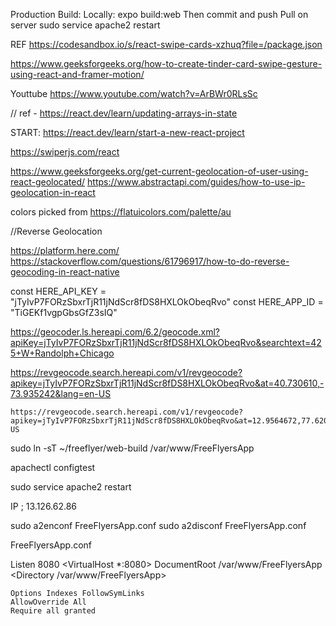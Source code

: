 
Production Build:
Locally: expo build:web
Then commit and push
Pull on server
 sudo service apache2 restart

REF
https://codesandbox.io/s/react-swipe-cards-xzhuq?file=/package.json

https://www.geeksforgeeks.org/how-to-create-tinder-card-swipe-gesture-using-react-and-framer-motion/

Youttube
https://www.youtube.com/watch?v=ArBWr0RLsSc


// ref - https://react.dev/learn/updating-arrays-in-state

START:
https://react.dev/learn/start-a-new-react-project

https://swiperjs.com/react

https://www.geeksforgeeks.org/get-current-geolocation-of-user-using-react-geolocated/
https://www.abstractapi.com/guides/how-to-use-ip-geolocation-in-react

colors picked from 
https://flatuicolors.com/palette/au


//Reverse Geolocation

https://platform.here.com/
https://stackoverflow.com/questions/61796917/how-to-do-reverse-geocoding-in-react-native

const HERE_API_KEY = "jTyIvP7FORzSbxrTjR11jNdScr8fDS8HXLOkObeqRvo"
const HERE_APP_ID = "TiGEKf1vgpGbsGfZ3sIQ"


https://geocoder.ls.hereapi.com/6.2/geocode.xml?apiKey=jTyIvP7FORzSbxrTjR11jNdScr8fDS8HXLOkObeqRvo&searchtext=425+W+Randolph+Chicago



https://revgeocode.search.hereapi.com/v1/revgeocode?apikey=jTyIvP7FORzSbxrTjR11jNdScr8fDS8HXLOkObeqRvo&at=40.730610,-73.935242&lang=en-US

    https://revgeocode.search.hereapi.com/v1/revgeocode?apikey=jTyIvP7FORzSbxrTjR11jNdScr8fDS8HXLOkObeqRvo&at=12.9564672,77.6208384&lang=en-US



sudo ln -sT ~/freeflyer/web-build /var/www/FreeFlyersApp

apachectl configtest

sudo service apache2 restart

IP ; 13.126.62.86


sudo a2enconf FreeFlyersApp.conf
sudo a2disconf FreeFlyersApp.conf

FreeFlyersApp.conf

Listen 8080
<VirtualHost *:8080>
	DocumentRoot /var/www/FreeFlyersApp
  <Directory /var/www/FreeFlyersApp>

	Options Indexes FollowSymLinks
	AllowOverride All
	Require all granted

  </Directory>

</VirtualHost>
